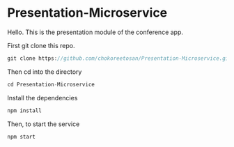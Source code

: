 # Presentation-Microservice

Hello. This is the presentation module of the conference app.

First git clone this repo.

```javascript
git clone https://github.com/chokoreetosan/Presentation-Microservice.git

```
Then cd into the directory
```javascript
cd Presentation-Microservice
```
Install the dependencies
```javascript
npm install
```

Then, to start the service

```javascript
npm start
```